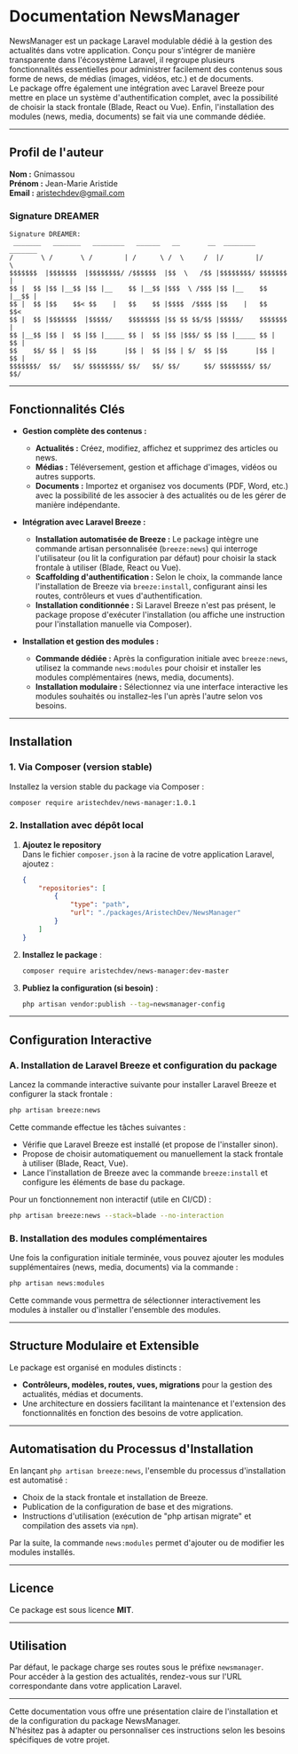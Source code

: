 # Documentation NewsManager

NewsManager est un package Laravel modulable dédié à la gestion des actualités dans votre application. Conçu pour s'intégrer de manière transparente dans l'écosystème Laravel, il regroupe plusieurs fonctionnalités essentielles pour administrer facilement des contenus sous forme de news, de médias (images, vidéos, etc.) et de documents.  
Le package offre également une intégration avec Laravel Breeze pour mettre en place un système d'authentification complet, avec la possibilité de choisir la stack frontale (Blade, React ou Vue). Enfin, l'installation des modules (news, media, documents) se fait via une commande dédiée.

---

## Profil de l'auteur

**Nom :** Gnimassou  
**Prénom :** Jean-Marie Aristide  
**Email :** [aristechdev@gmail.com](mailto:aristechdev@gmail.com)

### Signature DREAMER

```
Signature DREAMER:
 _______   _______   ________   ______   __       __  ________  _______  
/       \ /       \ /        | /      \ /  \     /  |/        |/       \ 
$$$$$$$  |$$$$$$$  |$$$$$$$$/ /$$$$$$  |$$  \   /$$ |$$$$$$$$/ $$$$$$$  |
$$ |  $$ |$$ |__$$ |$$ |__    $$ |__$$ |$$$  \ /$$$ |$$ |__    $$ |__$$ |
$$ |  $$ |$$    $$< $$    |   $$    $$ |$$$$  /$$$$ |$$    |   $$    $$< 
$$ |  $$ |$$$$$$$  |$$$$$/    $$$$$$$$ |$$ $$ $$/$$ |$$$$$/    $$$$$$$  |
$$ |__$$ |$$ |  $$ |$$ |_____ $$ |  $$ |$$ |$$$/ $$ |$$ |_____ $$ |  $$ |
$$    $$/ $$ |  $$ |$$       |$$ |  $$ |$$ | $/  $$ |$$       |$$ |  $$ |
$$$$$$$/  $$/   $$/ $$$$$$$$/ $$/   $$/ $$/      $$/ $$$$$$$$/ $$/   $$/ 
```

---

## Fonctionnalités Clés

- **Gestion complète des contenus :**
  - **Actualités :** Créez, modifiez, affichez et supprimez des articles ou news.
  - **Médias :** Téléversement, gestion et affichage d'images, vidéos ou autres supports.
  - **Documents :** Importez et organisez vos documents (PDF, Word, etc.) avec la possibilité de les associer à des actualités ou de les gérer de manière indépendante.

- **Intégration avec Laravel Breeze :**
  - **Installation automatisée de Breeze :** Le package intègre une commande artisan personnalisée (`breeze:news`) qui interroge l'utilisateur (ou lit la configuration par défaut) pour choisir la stack frontale à utiliser (Blade, React ou Vue).
  - **Scaffolding d'authentification :** Selon le choix, la commande lance l'installation de Breeze via `breeze:install`, configurant ainsi les routes, contrôleurs et vues d'authentification.
  - **Installation conditionnée :** Si Laravel Breeze n'est pas présent, le package propose d'exécuter l'installation (ou affiche une instruction pour l'installation manuelle via Composer).

- **Installation et gestion des modules :**
  - **Commande dédiée :** Après la configuration initiale avec `breeze:news`, utilisez la commande `news:modules` pour choisir et installer les modules complémentaires (news, media, documents).
  - **Installation modulaire :** Sélectionnez via une interface interactive les modules souhaités ou installez-les l'un après l'autre selon vos besoins.

---

## Installation

### 1. Via Composer (version stable)

Installez la version stable du package via Composer :

```bash
composer require aristechdev/news-manager:1.0.1
```

### 2. Installation avec dépôt local

1. **Ajoutez le repository**  
   Dans le fichier `composer.json` à la racine de votre application Laravel, ajoutez :

   ```json
   {
       "repositories": [
           {
               "type": "path",
               "url": "./packages/AristechDev/NewsManager"
           }
       ]
   }
   ```

2. **Installez le package** :

   ```bash
   composer require aristechdev/news-manager:dev-master
   ```

3. **Publiez la configuration (si besoin)** :

   ```bash
   php artisan vendor:publish --tag=newsmanager-config
   ```

---

## Configuration Interactive

### A. Installation de Laravel Breeze et configuration du package

Lancez la commande interactive suivante pour installer Laravel Breeze et configurer la stack frontale :

```bash
php artisan breeze:news
```

Cette commande effectue les tâches suivantes :

- Vérifie que Laravel Breeze est installé (et propose de l'installer sinon).
- Propose de choisir automatiquement ou manuellement la stack frontale à utiliser (Blade, React, Vue).
- Lance l'installation de Breeze avec la commande `breeze:install` et configure les éléments de base du package.

Pour un fonctionnement non interactif (utile en CI/CD) :

```bash
php artisan breeze:news --stack=blade --no-interaction
```

### B. Installation des modules complémentaires

Une fois la configuration initiale terminée, vous pouvez ajouter les modules supplémentaires (news, media, documents) via la commande :

```bash
php artisan news:modules
```

Cette commande vous permettra de sélectionner interactivement les modules à installer ou d'installer l'ensemble des modules.

---

## Structure Modulaire et Extensible

Le package est organisé en modules distincts :  
- **Contrôleurs, modèles, routes, vues, migrations** pour la gestion des actualités, médias et documents.  
- Une architecture en dossiers facilitant la maintenance et l'extension des fonctionnalités en fonction des besoins de votre application.

---

## Automatisation du Processus d'Installation

En lançant `php artisan breeze:news`, l'ensemble du processus d'installation est automatisé :
- Choix de la stack frontale et installation de Breeze.
- Publication de la configuration de base et des migrations.
- Instructions d'utilisation (exécution de "php artisan migrate" et compilation des assets via `npm`).

Par la suite, la commande `news:modules` permet d'ajouter ou de modifier les modules installés.

---

## Licence

Ce package est sous licence **MIT**.

---

## Utilisation

Par défaut, le package charge ses routes sous le préfixe `newsmanager`.  
Pour accéder à la gestion des actualités, rendez-vous sur l'URL correspondante dans votre application Laravel.

---

Cette documentation vous offre une présentation claire de l'installation et de la configuration du package NewsManager.  
N'hésitez pas à adapter ou personnaliser ces instructions selon les besoins spécifiques de votre projet.
